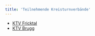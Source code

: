 ```yaml
---
title: 'Teilnehmende Kreisturnverbände'
---
```


* [KTV Fricktal](https://ktv-fricktal.ch/)
* [KTV Brugg](https://www.ktvb.ch/)
